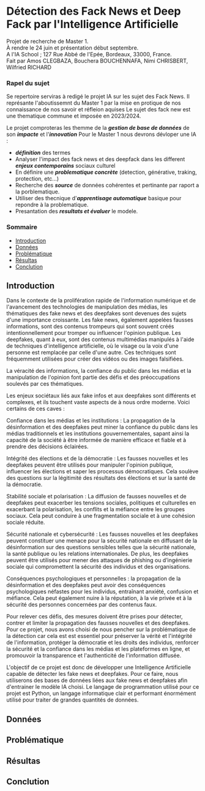 # Détection des Fack News et Deep Fack par l'Intelligence Artificielle

Projet de recherche de Master 1.  
À rendre le 24 juin et présentation début septembre.  
A l'IA School ; 127 Rue Abbé de l'Epée, Bordeaux, 33000, France.  
Fait par Amos CLEGBAZA, Bouchera BOUCHENNAFA, Nimi CHRISBERT, Wilfried RICHARD

### Rapel du sujet

Se repertoire serviras à redigé le projet IA sur les sujet des Fack News.
Il représante l'aboutissemnt du Master 1 par la mise en protique de nos connaissance  de nos savoir et réfleion aquises
Le sujet des fack new est une thematique commune et imposée en 2023/2024.

Le projet comproteras les themme de la ***gestion de base de données*** de son ***impacte*** et l'***innovation***
Pour le Master 1 nous devrons dévloper une IA :

- ***définition*** des termes
- Analyser l'impact des fack news et des deepfack dans les different ***enjeux contemporains*** sociaux culturel
- En définire une ***problematique concrète*** (detection, générative, traking, protection, etc...)
- Recherche des ***source*** de données cohérentes et pertinante par raport a la porblematique.
- Utiliser des thecnique d'***apprentisage automatique*** basique pour repondre à la problematique.
- Presantation des ***resultats et évaluer*** le modele.

### Sommaire

- [Introduction](#introduction)
- [Données](#donnees)
- [Problématique](#problematique)
- [Résultas](#resultas)
- [Conclution](#conclution)

## Introduction

Dans le contexte de la prolifération rapide de l'information numérique et de l'avancement des technologies de manipulation des médias, les thématiques des fake news et des deepfakes sont devenues des sujets d'une importance croissante. Les fake news, également appelées fausses informations, sont des contenus trompeurs qui sont souvent créés intentionnellement pour tromper ou influencer l'opinion publique. Les deepfakes, quant à eux, sont des contenus multimédias manipulés à l'aide de techniques d'intelligence artificielle, où le visage ou la voix d'une personne est remplacée par celle d'une autre. Ces techniques sont fréquemment utilisées pour créer des vidéos ou des images falsifiées.

La véracité des informations, la confiance du public dans les médias et la manipulation de l'opinion font partie des défis et des préoccupations soulevés par ces thématiques.

Les enjeux sociétaux liés aux fake infos et aux deepfakes sont différents et complexes, et ils touchent vaste aspects de à nous ordre moderne. Voici certains de ces caves :

Confiance dans les médias et les institutions : La propagation de la désinformation et des deepfakes peut miner la confiance du public dans les médias traditionnels et les institutions gouvernementales, sapant ainsi la capacité de la société à être informée de manière efficace et fiable et à prendre des décisions éclairées.

Intégrité des élections et de la démocratie : Les fausses nouvelles et les deepfakes peuvent être utilisés pour manipuler l'opinion publique, influencer les élections et saper les processus démocratiques. Cela soulève des questions sur la légitimité des résultats des élections et sur la santé de la démocratie.

Stabilité sociale et polarisation : La diffusion de fausses nouvelles et de deepfakes peut exacerber les tensions sociales, politiques et culturelles en exacerbant la polarisation, les conflits et la méfiance entre les groupes sociaux. Cela peut conduire à une fragmentation sociale et à une cohésion sociale réduite.

Sécurité nationale et cybersécurité : Les fausses nouvelles et les deepfakes peuvent constituer une menace pour la sécurité nationale en diffusant de la désinformation sur des questions sensibles telles que la sécurité nationale, la santé publique ou les relations internationales. De plus, les deepfakes peuvent être utilisés pour mener des attaques de phishing ou d’ingénierie sociale qui compromettent la sécurité des individus et des organisations.

Conséquences psychologiques et personnelles : la propagation de la désinformation et des deepfakes peut avoir des conséquences psychologiques néfastes pour les individus, entraînant anxiété, confusion et méfiance. Cela peut également nuire à la réputation, à la vie privée et à la sécurité des personnes concernées par des contenus faux.

Pour relever ces défis, des mesures doivent être prises pour détecter, contrer et limiter la propagation des fausses nouvelles et des deepfakes. Pour ce projet, nous avons choisi de nous pencher sur la problématique de la détection car cela est  est essentiel pour préserver la vérité et l'intégrité de l'information, protéger la démocratie et les droits des individus, renforcer la sécurité et la confiance dans les médias et les plateformes en ligne, et promouvoir la transparence et l'authenticité de l'information diffusée. 

L'objectif de ce projet est donc de développer une Intelligence Artificielle capable de détecter les fake news et deepfakes. Pour ce faire, nous utiliserons des bases de données liées aux fake news et deepfakes afin d'entrainer le modèle IA choisi. Le langage de programmation utilisé pour ce projet est Python, un langage informatique clair et performant énormément utilisé pour traiter de grandes quantités de données.

## Données

## Problématique

## Résultas

## Conclution
